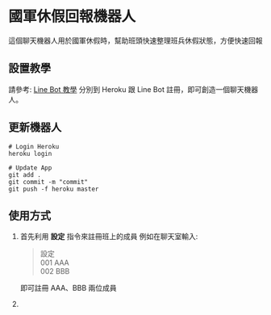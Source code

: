 # 國軍休假回報機器人
這個聊天機器人用於國軍休假時，幫助班頭快速整理班兵休假狀態，方便快速回報

## 設置教學
請參考: [Line Bot 教學](https://github.com/yaoandy107/line-bot-tutorial?tab=readme-ov-file)
分別到 Heroku 跟 Line Bot 註冊，即可創造一個聊天機器人。

## 更新機器人
```
# Login Heroku
heroku login

# Update App
git add .
git commit -m "commit"
git push -f heroku master
```

## 使用方式
1. 首先利用 **設定** 指令來註冊班上的成員
   例如在聊天室輸入:
   >設定  
   >001 AAA  
   >002 BBB  
   
   即可註冊 AAA、BBB 兩位成員
   
2. 
